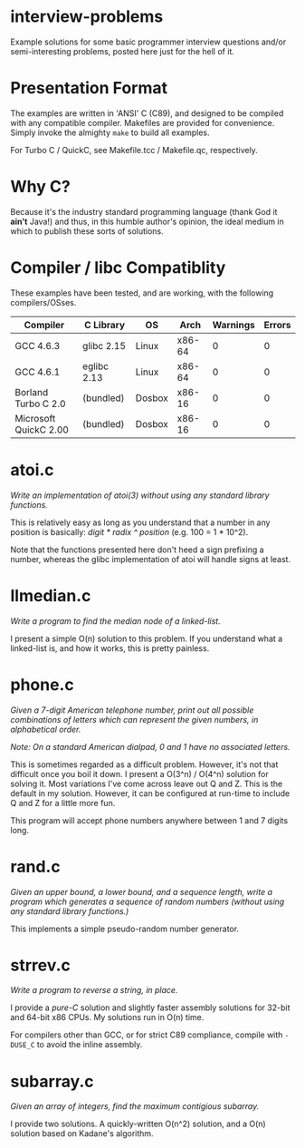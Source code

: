 interview-problems
==================

Example solutions for some basic programmer interview questions and/or semi-interesting problems,
posted here just for the hell of it.

Presentation Format
===================

The examples are written in 'ANSI' C (C89), and designed to be compiled with any compatible compiler.
Makefiles are provided for convenience. Simply invoke the almighty ``make`` to build all examples.

For Turbo C / QuickC, see Makefile.tcc / Makefile.qc, respectively.

Why C?
======

Because it's the industry standard programming language (thank God it **ain't** Java!)
and thus, in this humble author's opinion, the ideal medium in which to publish these
sorts of solutions.

Compiler / libc Compatiblity
=====================

These examples have been tested, and are working, with the following compilers/OSses.

| Compiler               | C Library   | OS     | Arch    | Warnings | Errors |
| ---------------------- | ----------- | ------ | --------| -------- | ------ |
| GCC 4.6.3              | glibc 2.15  | Linux  | x86-64  |    0     |   0    |
| GCC 4.6.1              | eglibc 2.13 | Linux  | x86-64  |    0     |   0    |
| Borland Turbo C 2.0    | (bundled)   | Dosbox | x86-16  |    0     |   0    |
| Microsoft QuickC 2.00  | (bundled)   | Dosbox | x86-16  |    0     |   0    |

atoi.c
======

_Write an implementation of atoi(3) without using any standard library functions._

This is relatively easy as long as you understand that a number in any position is basically:
_digit * radix ^ position_ (e.g. 100 = 1 * 10^2).

Note that the functions presented here don't heed a sign prefixing a number, whereas the
glibc implementation of atoi will handle signs at least.

llmedian.c
==========

_Write a program to find the median node of a linked-list._

I present a simple O(n) solution to this problem. If you understand what a linked-list is,
and how it works, this is pretty painless.

phone.c
=============

_Given a 7-digit American telephone number, print out all possible combinations of letters
which can represent the given numbers, in alphabetical order._

_Note: On a standard American dialpad, 0 and 1 have no associated letters._

This is sometimes regarded as a difficult problem. However, it's not that difficult once you
boil it down. I present a O(3^n) / O(4^n) solution for solving it. Most variations
I've come across leave out Q and Z. This is the default in my solution.
However, it can be configured at run-time to include Q and Z for a little more fun.

This program will accept phone numbers anywhere between 1 and 7 digits long.

rand.c
======

_Given an upper bound, a lower bound, and a sequence length, write a program which generates
a sequence of random numbers (without using any standard library functions.)_

This implements a simple pseudo-random number generator.

strrev.c
========

_Write a program to reverse a string, in place._

I provide a *pure-C* solution and slightly faster assembly solutions for 32-bit
and 64-bit x86 CPUs. My solutions run in O(n) time.

For compilers other than GCC, or for strict C89 compliance, compile with ``-DUSE_C``
to avoid the inline assembly.

subarray.c
==========

_Given an array of integers, find the maximum contigious subarray._

I provide two solutions. A quickly-written O(n^2) solution, and a O(n) solution based on
Kadane's algorithm.
